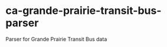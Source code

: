 ca-grande-prairie-transit-bus-parser
====================================

Parser for Grande Prairie Transit Bus data
